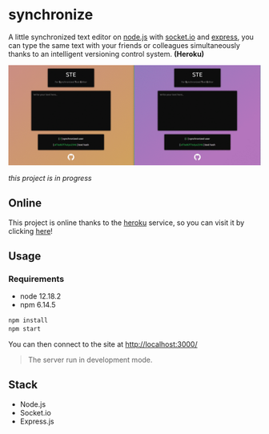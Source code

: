 # synchronize

A little synchronized text editor on [node.js](https://nodejs.org/) with [socket.io](https://socket.io/) and [express](https://expressjs.com/), you can type the same text with your friends or colleagues simultaneously thanks to an intelligent versioning control system. __(Heroku)__

![Recordit GIF](https://github.com/trixky/synchronize/blob/master/.demo/demo.gif?raw=true)

*this project is in progress*

## Online

This project is online thanks to the [heroku](https://dashboard.heroku.com/) service, so you can visit it by clicking [here](https://limitless-dawn-53146.herokuapp.com/)!

## Usage

### Requirements

- node  12.18.2
- npm   6.14.5

``` bash
npm install
npm start
```
You can then connect to the site at [http://localhost:3000/](http://localhost:3000/)

> The server run in development mode.

## Stack

- Node.js
- Socket.io
- Express.js
